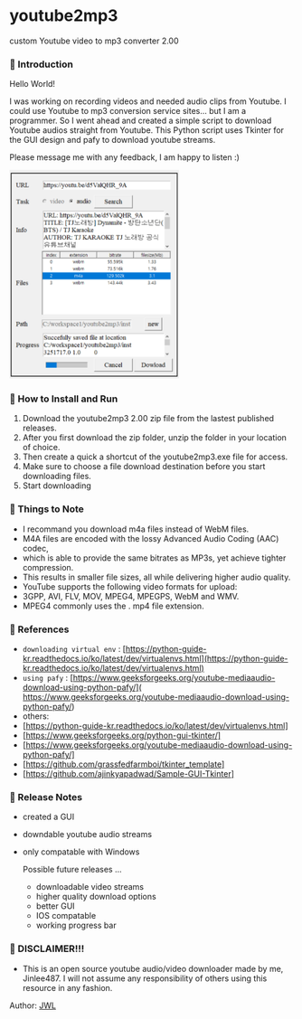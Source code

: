 

# youtube2mp3
custom Youtube video to mp3 converter 2.00
### 👋 Introduction 

Hello World! 

I was working on recording videos and needed audio clips from Youtube.
I could use Youtube to mp3 conversion service sites... but I am a programmer. 
So I went ahead and created a simple script to download Youtube audios straight from Youtube.
This Python script uses Tkinter for the GUI design and pafy to download youtube streams.

Please message me with any feedback, I am happy to listen :)

<img src="https://github.com/jinlee487/youtube2mp3/blob/main/sample.PNG" width="300">

### 📑 How to Install and Run

1. Download the youtube2mp3 2.00 zip file from the lastest published releases.
2. After you first download the zip folder, unzip the folder in your location of choice.
3. Then create a quick a shortcut of the youtube2mp3.exe file for access.
4. Make sure to choose a file download destination before you start downloading files.
5. Start downloading
### 📑 Things to Note 

- I recommand you download m4a files instead of WebM files.
- M4A files are encoded with the lossy Advanced Audio Coding (AAC) codec,
- which is able to provide the same bitrates as MP3s, yet achieve tighter compression.
- This results in smaller file sizes, all while delivering higher audio quality.
- YouTube supports the following video formats for upload: 
- 3GPP, AVI, FLV, MOV, MPEG4, MPEGPS, WebM and WMV. 
- MPEG4 commonly uses the . mp4 file extension. 
### 📑 References
- `downloading virtual env` : [https://python-guide-kr.readthedocs.io/ko/latest/dev/virtualenvs.html](https://python-guide-kr.readthedocs.io/ko/latest/dev/virtualenvs.html)
- `using pafy` : [https://www.geeksforgeeks.org/youtube-mediaaudio-download-using-python-pafy/]( https://www.geeksforgeeks.org/youtube-mediaaudio-download-using-python-pafy/)
- others: 
- [https://python-guide-kr.readthedocs.io/ko/latest/dev/virtualenvs.html]
- [https://www.geeksforgeeks.org/python-gui-tkinter/]
- [https://www.geeksforgeeks.org/youtube-mediaaudio-download-using-python-pafy/]
- [https://github.com/grassfedfarmboi/tkinter_template]
- [https://github.com/ajinkyapadwad/Sample-GUI-Tkinter]

### 📑 Release Notes
- created a GUI 
- downdable youtube audio streams
- only compatable with Windows

    Possible future releases ... 
    - downloadable video streams
    - higher quality download options
    - better GUI 
    - IOS compatable
    - working progress bar
### 👋 DISCLAIMER!!!
- This is an open source youtube audio/video downloader made by me, Jinlee487. I will not assume any responsibility of others using this resource in any fashion.


Author: <a href="https://github.com/jinlee487">JWL</a>
